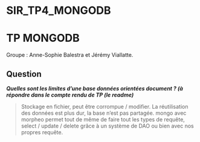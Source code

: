 # SIR_TP4_MONGODB

TP MONGODB
===================

Groupe : Anne-Sophie Balestra et Jérémy Viallatte.

**Question**
-------------------------

***Quelles sont les limites d’une base données orientées document ? (à répondre dans le compte rendu de TP (le readme)***

> Stockage en fichier, peut être corrompue / modifier.
La réutilisation des données est plus dur, la base n’est pas partagée.
mongo avec morpheo permet tout de même de faire tout les types de requête, select / update / delete grâce à un système de DAO ou bien avec nos propres requête.
